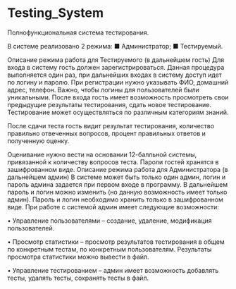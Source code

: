 # Testing_System
Полнофункциональная система тестирования.

В системе реализовано 2 режима: ■ Администратор; ■ Тестируемый.

Описание режима работа для Тестируемого (в дальнейшем гость) Для входа в систему гость должен зарегистрироваться. Данная процедура выполняется один раз, при дальнейших входах в систему доступ идет по логину и паролю. При регистрации нужно указывать ФИО, домашний адрес, телефон. Важно, чтобы логины для пользователей были уникальными. После входа гость имеет возможность просмотреть свои предыдущие результаты тестирования, сдать новое тестирование. Тестирование может осуществляться по различным категориям знаний.

После сдачи теста гость видит результат тестирования, количество правильно отвеченных вопросов, процент правильных ответов и полученную оценку.

Оценивание нужно вести на основании 12-балльной системы, привязанной к количеству вопросов теста. Пароли гостей хранятся в зашифрованном виде. Описание режима работа для Администратора (в дальнейшем админ) В системе может быть только один админ, логин и пароль админа задается при первом входе в программу. В дальнейшем пароль и логин можно изменить (но данную возможность имеет только админ). Пароль и логин необходимо хранить только в зашифрованном виде. При работе с системой админ имеет следующие возможности:

• Управление пользователями – создание, удаление, модификация пользователей.

• Просмотр статистики – просмотр результатов тестирования в общем по конкретным тестам, по конкретным пользователям. Результаты просмотра статистики можно вывести в файл.

• Управление тестированием – админ имеет возможность добавлять тесты, удалять тесты, сохранять тесты в файл.
